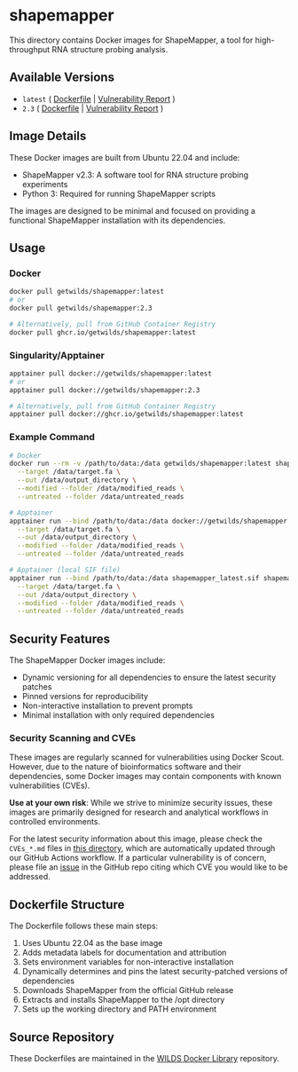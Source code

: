 # shapemapper

This directory contains Docker images for ShapeMapper, a tool for high-throughput RNA structure probing analysis.

## Available Versions

- `latest` ( [Dockerfile](https://github.com/getwilds/wilds-docker-library/blob/main/shapemapper/Dockerfile_latest) | [Vulnerability Report](https://github.com/getwilds/wilds-docker-library/blob/main/shapemapper/CVEs_latest.md) )
- `2.3` ( [Dockerfile](https://github.com/getwilds/wilds-docker-library/blob/main/shapemapper/Dockerfile_2.3) | [Vulnerability Report](https://github.com/getwilds/wilds-docker-library/blob/main/shapemapper/CVEs_2.3.md) )

## Image Details

These Docker images are built from Ubuntu 22.04 and include:

- ShapeMapper v2.3: A software tool for RNA structure probing experiments
- Python 3: Required for running ShapeMapper scripts

The images are designed to be minimal and focused on providing a functional ShapeMapper installation with its dependencies.

## Usage

### Docker

```bash
docker pull getwilds/shapemapper:latest
# or
docker pull getwilds/shapemapper:2.3

# Alternatively, pull from GitHub Container Registry
docker pull ghcr.io/getwilds/shapemapper:latest
```

### Singularity/Apptainer

```bash
apptainer pull docker://getwilds/shapemapper:latest
# or
apptainer pull docker://getwilds/shapemapper:2.3

# Alternatively, pull from GitHub Container Registry
apptainer pull docker://ghcr.io/getwilds/shapemapper:latest
```

### Example Command

```bash
# Docker
docker run --rm -v /path/to/data:/data getwilds/shapemapper:latest shapemapper \
  --target /data/target.fa \
  --out /data/output_directory \
  --modified --folder /data/modified_reads \
  --untreated --folder /data/untreated_reads

# Apptainer
apptainer run --bind /path/to/data:/data docker://getwilds/shapemapper:latest shapemapper \
  --target /data/target.fa \
  --out /data/output_directory \
  --modified --folder /data/modified_reads \
  --untreated --folder /data/untreated_reads

# Apptainer (local SIF file)
apptainer run --bind /path/to/data:/data shapemapper_latest.sif shapemapper \
  --target /data/target.fa \
  --out /data/output_directory \
  --modified --folder /data/modified_reads \
  --untreated --folder /data/untreated_reads
```

## Security Features

The ShapeMapper Docker images include:

- Dynamic versioning for all dependencies to ensure the latest security patches
- Pinned versions for reproducibility
- Non-interactive installation to prevent prompts
- Minimal installation with only required dependencies

### Security Scanning and CVEs

These images are regularly scanned for vulnerabilities using Docker Scout. However, due to the nature of bioinformatics software and their dependencies, some Docker images may contain components with known vulnerabilities (CVEs).

**Use at your own risk**: While we strive to minimize security issues, these images are primarily designed for research and analytical workflows in controlled environments.

For the latest security information about this image, please check the `CVEs_*.md` files in [this directory](https://github.com/getwilds/wilds-docker-library/blob/main/shapemapper), which are automatically updated through our GitHub Actions workflow. If a particular vulnerability is of concern, please file an [issue](https://github.com/getwilds/wilds-docker-library/issues) in the GitHub repo citing which CVE you would like to be addressed.

## Dockerfile Structure

The Dockerfile follows these main steps:

1. Uses Ubuntu 22.04 as the base image
2. Adds metadata labels for documentation and attribution
3. Sets environment variables for non-interactive installation
4. Dynamically determines and pins the latest security-patched versions of dependencies
5. Downloads ShapeMapper from the official GitHub release
6. Extracts and installs ShapeMapper to the /opt directory
7. Sets up the working directory and PATH environment

## Source Repository

These Dockerfiles are maintained in the [WILDS Docker Library](https://github.com/getwilds/wilds-docker-library) repository.
